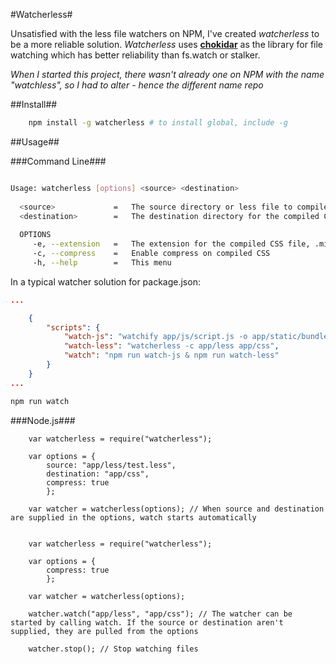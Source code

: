 #Watcherless#

Unsatisfied with the less file watchers on NPM, I've created *watcherless* to be a more reliable solution. 
*Watcherless* uses [**chokidar**](https://www.npmjs.com/package/chokidar) as the library for file watching which has better
reliability than fs.watch or stalker.

*When I started this project, there wasn't already one on NPM with the name "watchless", so I had to alter - hence the different name repo*

##Install##

```BASH
    npm install -g watcherless # to install global, include -g
```

##Usage##

###Command Line###

```BASH

Usage: watcherless [options] <source> <destination>
 
  <source>             =   The source directory or less file to compile
  <destination>        =   The destination directory for the compiled CSS
 
  OPTIONS
     -e, --extension   =   The extension for the compiled CSS file, .min is prefixed if compression is enabled
     -c, --compress    =   Enable compress on compiled CSS
     -h, --help        =   This menu

```

In a typical watcher solution for package.json:

```JSON
...

    {
        "scripts": {
            "watch-js": "watchify app/js/script.js -o app/static/bundle.min.js",
            "watch-less": "watcherless -c app/less app/css",
            "watch": "npm run watch-js & npm run watch-less"
        }
    }
...

```

```BASH
npm run watch
```

###Node.js###

```JS
    var watcherless = require("watcherless");
    
    var options = {
        source: "app/less/test.less",
        destination: "app/css",
        compress: true
        };
    
    var watcher = watcherless(options); // When source and destination are supplied in the options, watch starts automatically
    
```

```JS
    var watcherless = require("watcherless");
    
    var options = {
        compress: true
        };
        
    var watcher = watcherless(options);
    
    watcher.watch("app/less", "app/css"); // The watcher can be started by calling watch. If the source or destination aren't supplied, they are pulled from the options
    
    watcher.stop(); // Stop watching files
```
